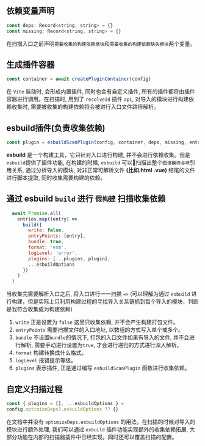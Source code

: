 ## 依赖变量声明

```js
const deps: Record<string, string> = {}
const missing: Record<string, string> = {}
```

在扫描入口之前声明`需要收集的构建依赖模块`和`需要收集的构建依赖缺失模块`两个变量。

## 生成插件容器

```js
const container = await createPluginContainer(config)
```

在 `Vite` 启动时, 会形成内置插件, 同时也会有自定义插件, 所有的插件都将由插件容器进行调用。在扫描时, 用到了 `resolveId` 插件 `api`, 对导入的模块进行构建依赖收集时, 需要被收集的构建依赖将会被进行入口文件路径解析。

## esbuild插件(负责收集依赖)

```js
const plugin = esbuildScanPlugin(config, container, deps, missing, entries)
```

**esbuild** 是一个构建工具，它只针对入口进行构建, 并不会进行依赖收集。但是`esbuild`提供了插件功能, 在构建的时候, `esbuild` 可以扫描出整个`图谱模块与块`引用关系, 通过分析导入的模块, 对非正常可解析文件 **(比如.html .vue)** 结尾的文件进行脚本提取, 同时收集需要构建的依赖。


## 通过 **esbuild** `build` 进行 `假构建` 扫描收集依赖

```js
  await Promise.all(
    entries.map((entry) =>
      build({
        write: false,
        entryPoints: [entry],
        bundle: true,
        format: 'esm',
        logLevel: 'error',
        plugins: [...plugins, plugin],
        ...esbuildOptions
      })
    )
  )
```

当收集完需要解析入口之后, 将入口进行一一扫描 `=>` (可以理解为通过 `esbuild` 进行构建，但是实际上只利用构建过程的寻找导入关系链抓到每个导入的模块，判断是我符合收集成为构建依赖)

1. `write` 正是设置为 `false` 这里只收集依赖, 并不会产生构建打包文件。
2. `entryPoints` 需要扫描文件的入口地址, 以数组的方式写入单个或多个。
3. `bundle` 不设置`bundle`的情况下, 打包的入口文件如果有导入的文件, 并不会进行解析, 需要手动进行设置为`true`, 才会进行递归的方式进行深入解析。
4. `format` 构建转换成什么格式。
5. `logLevel` 报错提示等级。
6. `plugins` 表示插件, 正是通过编写 `esbuildScanPlugin` 函数进行收集依赖。

## 自定义扫描过程

```js
const { plugins = [], ...esbuildOptions } =
config.optimizeDeps?.esbuildOptions ?? {}
```

在文档中并没有 `optimizeDeps.esbuildOptions` 的用法。在扫描的时候对导入的模块进行额外处理, 我们可以通过 `esbuild` 插件功能实现额外的收集依赖拓展, 大部分功能在内部的扫描器插件中已经实现。同时还可以覆盖扫描的配置。